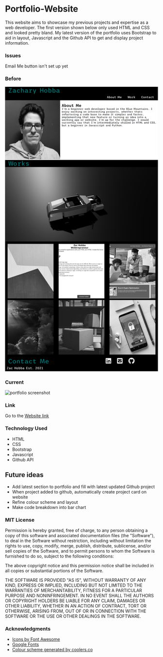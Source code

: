 # Portfolio-Website
This website aims to showcase my previous projects and expertise as a web developer. The first version shown below only used HTML and CSS and looked pretty bland. My latest version of the portfolio uses Bootstrap to aid in layout, Javascript and the Github API to get and display project information. 

### Issues
Email Me button isn't set up yet

### Before
![portfolio screenshot](./images/website-screenshot.png)

### Current
![portfolio screenshot](./images/website-update-screenshot.png)

### Link
Go to the [Website link](https://hobbaz.github.io/Portfolio-Website/)

### Technology Used
- HTML
- CSS
- Bootstrap
- Javascript
- Github API

## Future ideas
- Add latest section to portfolio and fill with latest updated Github project
- When project added to github, automatically create project card on website
- Refine colour scheme and layout
- Make code breakdown into bar chart

### MIT License
Permission is hereby granted, free of charge, to any person obtaining a copy of this software and associated documentation files (the "Software"), to deal in the Software without restriction, including without limitation the rights to use, copy, modify, merge, publish, distribute, sublicense, and/or sell copies of the Software, and to permit persons to whom the Software is furnished to do so, subject to the following conditions:

The above copyright notice and this permission notice shall be included in all copies or substantial portions of the Software.

THE SOFTWARE IS PROVIDED "AS IS", WITHOUT WARRANTY OF ANY KIND, EXPRESS OR IMPLIED, INCLUDING BUT NOT LIMITED TO THE WARRANTIES OF MERCHANTABILITY, FITNESS FOR A PARTICULAR PURPOSE AND NONINFRINGEMENT. IN NO EVENT SHALL THE AUTHORS OR COPYRIGHT HOLDERS BE LIABLE FOR ANY CLAIM, DAMAGES OR OTHER LIABILITY, WHETHER IN AN ACTION OF CONTRACT, TORT OR OTHERWISE, ARISING FROM, OUT OF OR IN CONNECTION WITH THE SOFTWARE OR THE USE OR OTHER DEALINGS IN THE SOFTWARE.

### Acknowledgments
- [Icons by Font Awesome](https://fontawesome.com/)
- [Google Fonts](https://fonts.google.com/)
- [Colour scheme generated by coolers.co](https://coolors.co/)


